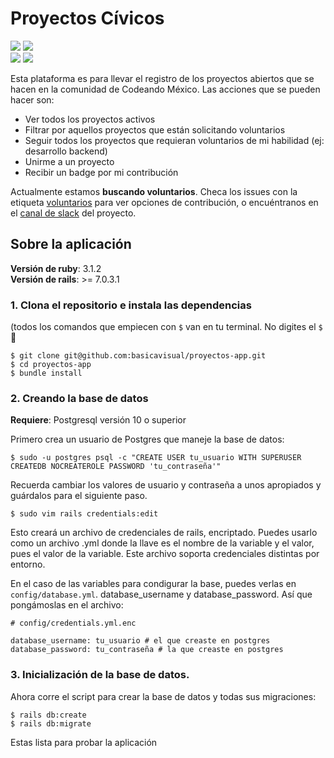 # Proyectos Cívicos 
[![](https://img.shields.io/badge/Slack-4A154B?style=for-the-badge&logo=slack&logoColor=white)](http://slack.codeandomexico.org)
[![](https://img.shields.io/twitter/follow/codeandomexico?style=for-the-badge)](https://twitter.com/codeandomexico)   
[![](https://img.shields.io/github/v/release/basicavisual/proyectos-app?include_prereleases&style=for-the-badge)](https://github.com/basicavisual/proyectos-app/releases) [![](https://img.shields.io/github/issues/basicavisual/proyectos-app/voluntarios?style=for-the-badge)](https://github.com/basicavisual/proyectos-app/labels/voluntarios)  

Esta plataforma es para llevar el registro de los proyectos abiertos que se hacen en la comunidad de Codeando México. Las acciones que se pueden hacer son:  
- Ver todos los proyectos activos
- Filtrar por aquellos proyectos que están solicitando voluntarios
- Seguir todos los proyectos que requieran voluntarios de mi habilidad (ej: desarrollo backend)
- Unirme a un proyecto
- Recibir un badge por mi contribución

Actualmente estamos **buscando voluntarios**. Checa los issues con la etiqueta [voluntarios](https://github.com/basicavisual/proyectos-app/labels/bug) para ver opciones de contribución, o encuéntranos en el [canal de slack](https://codeandomexico.slack.com/archives/C03V12ZBEP5) del proyecto.

## Sobre la aplicación

**Versión de ruby**: 3.1.2  
**Versión de rails**: >= 7.0.3.1

### 1. Clona el repositorio e instala las dependencias  

(todos los comandos que empiecen con `$` van en tu terminal. No digites el `$` 🥸

```
$ git clone git@github.com:basicavisual/proyectos-app.git
$ cd proyectos-app
$ bundle install
```

### 2. Creando la base de datos

**Requiere**: Postgresql versión 10 o superior

Primero crea un usuario de Postgres que maneje la base de datos:

```
$ sudo -u postgres psql -c "CREATE USER tu_usuario WITH SUPERUSER CREATEDB NOCREATEROLE PASSWORD 'tu_contraseña'"
```

Recuerda cambiar los valores de usuario y contraseña a unos apropiados y guárdalos para el siguiente paso. 

```
$ sudo vim rails credentials:edit
```

Esto creará un archivo de credenciales de rails, encriptado. Puedes usarlo como un archivo .yml donde la llave es el nombre de la variable y el valor, pues el valor de la variable. Este archivo soporta credenciales distintas por entorno.  

En el caso de las variables para condigurar la base, puedes verlas en `config/database.yml`. database_username y database_password. Así que pongámoslas en el archivo:

```
# config/credentials.yml.enc

database_username: tu_usuario # el que creaste en postgres
database_password: tu_contraseña # la que creaste en postgres
```

### 3. Inicialización de la base de datos.

Ahora corre el script para crear la base de datos y todas sus migraciones:

```
$ rails db:create
$ rails db:migrate
```

Estas lista para probar la aplicación

